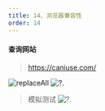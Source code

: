 ```yaml
---
title: 14、浏览器兼容性
order: 14
---
```

#### 查询网站
> https://caniuse.com/
 
![replaceAll](https://robin2017.github.io/frontend-notes/images/browser/browser_2.png)
![?.](https://robin2017.github.io/frontend-notes/images/browser/browser_1.png)

> 模拟测试
![?.](https://robin2017.github.io/frontend-notes/images/browser/browser_3.png)